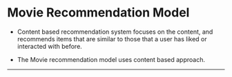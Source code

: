 # Movie Recommendation Model

- Content based recommendation system focuses on the content, and recommends items that are similar to those that a user has liked or interacted with before.

- The Movie recommendation model uses content based approach.
---
